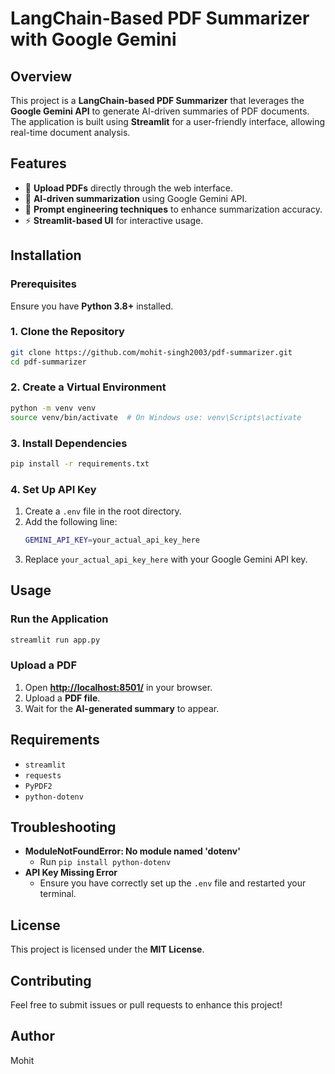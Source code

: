 # LangChain-Based PDF Summarizer with Google Gemini

## Overview

This project is a **LangChain-based PDF Summarizer** that leverages the **Google Gemini API** to generate AI-driven summaries of PDF documents. The application is built using **Streamlit** for a user-friendly interface, allowing real-time document analysis.

## Features

- 📄 **Upload PDFs** directly through the web interface.
- 🧠 **AI-driven summarization** using Google Gemini API.
- 🎯 **Prompt engineering techniques** to enhance summarization accuracy.
- ⚡ **Streamlit-based UI** for interactive usage.

## Installation

### Prerequisites

Ensure you have **Python 3.8+** installed.

### 1. Clone the Repository

```sh
git clone https://github.com/mohit-singh2003/pdf-summarizer.git
cd pdf-summarizer
```

### 2. Create a Virtual Environment

```sh
python -m venv venv
source venv/bin/activate  # On Windows use: venv\Scripts\activate
```

### 3. Install Dependencies

```sh
pip install -r requirements.txt
```

### 4. Set Up API Key

1. Create a `.env` file in the root directory.
2. Add the following line:
   ```sh
   GEMINI_API_KEY=your_actual_api_key_here
   ```
3. Replace `your_actual_api_key_here` with your Google Gemini API key.

## Usage

### Run the Application

```sh
streamlit run app.py
```

### Upload a PDF

1. Open **[http://localhost:8501/](http://localhost:8501/)** in your browser.
2. Upload a **PDF file**.
3. Wait for the **AI-generated summary** to appear.

## Requirements

- `streamlit`
- `requests`
- `PyPDF2`
- `python-dotenv`

## Troubleshooting

- **ModuleNotFoundError: No module named 'dotenv'**
  - Run `pip install python-dotenv`
- **API Key Missing Error**
  - Ensure you have correctly set up the `.env` file and restarted your terminal.

## License

This project is licensed under the **MIT License**.

## Contributing

Feel free to submit issues or pull requests to enhance this project!

## Author

Mohit

